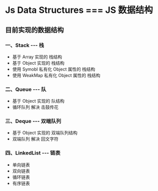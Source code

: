 # Js Data Structures  ===  JS 数据结构

## 目前实现的数据结构
### 一、Stack --- 栈
- 基于 Array   实现的 栈结构
- 基于 Object  实现的 栈结构
- 使用 Symobl  私有化 Object 属性的 栈结构
- 使用 WeakMap 私有化 Object 属性的 栈结构

### 二、Queue --- 队
- 基于 Object  实现的 队结构
- 循环队列 解决 击鼓传花

### 三、Deque --- 双端队列
- 基于 Object  实现的 双端队列结构
- 双端队列 解决 回文字符

### 四、LinkedList --- 链表
- 单向链表
- 双向链表
- 循环链表
- 有序链表


